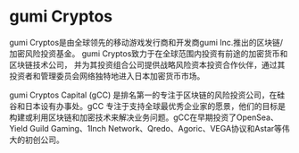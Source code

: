 # gumi Cryptos

gumi Cryptos是由全球领先的移动游戏发行商和开发商gumi Inc.推出的区块链/加密风险投资基金。 gumi Cryptos致力于在全球范围内投资有前途的加密货币和区块链技术公司， 并为其投资组合公司提供战略风险资本投资合作伙伴，通过其投资者和管理委员会网络独特地进入日本加密货币市场。

gumi Cryptos Capital (gCC) 是排名第一的专注于区块链的风险投资公司，在硅谷和日本设有办事处。gCC 专注于支持全球最优秀企业家的愿景，他们的目标是构建或利用区块链和加密技术来解决业务问题。gCC在早期投资了OpenSea、Yield Guild Gaming、1Inch Network、Qredo、Agoric、VEGA协议和Astar等伟大的初创公司。
